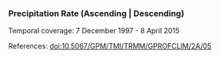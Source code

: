 ### Precipitation Rate (Ascending | Descending)

Temporal coverage: 7 December 1997 - 8 April 2015

References: [doi:10.5067/GPM/TMI/TRMM/GPROFCLIM/2A/05](https://doi.org/10.5067/GPM/TMI/TRMM/GPROFCLIM/2A/05)

